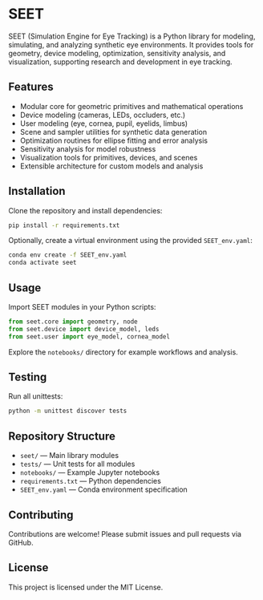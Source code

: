 # SEET

SEET (Simulation Engine for Eye Tracking) is a Python library for modeling, simulating, and analyzing synthetic eye environments. It provides tools for geometry, device modeling, optimization, sensitivity analysis, and visualization, supporting research and development in eye tracking.

## Features

- Modular core for geometric primitives and mathematical operations
- Device modeling (cameras, LEDs, occluders, etc.)
- User modeling (eye, cornea, pupil, eyelids, limbus)
- Scene and sampler utilities for synthetic data generation
- Optimization routines for ellipse fitting and error analysis
- Sensitivity analysis for model robustness
- Visualization tools for primitives, devices, and scenes
- Extensible architecture for custom models and analysis

## Installation

Clone the repository and install dependencies:

```bash
pip install -r requirements.txt
```

Optionally, create a virtual environment using the provided `SEET_env.yaml`:

```bash
conda env create -f SEET_env.yaml
conda activate seet
```

## Usage

Import SEET modules in your Python scripts:

```python
from seet.core import geometry, node
from seet.device import device_model, leds
from seet.user import eye_model, cornea_model
```

Explore the `notebooks/` directory for example workflows and analysis.

## Testing

Run all unittests:

```bash
python -m unittest discover tests
```

## Repository Structure

- `seet/` — Main library modules
- `tests/` — Unit tests for all modules
- `notebooks/` — Example Jupyter notebooks
- `requirements.txt` — Python dependencies
- `SEET_env.yaml` — Conda environment specification

## Contributing

Contributions are welcome! Please submit issues and pull requests via GitHub.

## License

This project is licensed under the MIT License.
